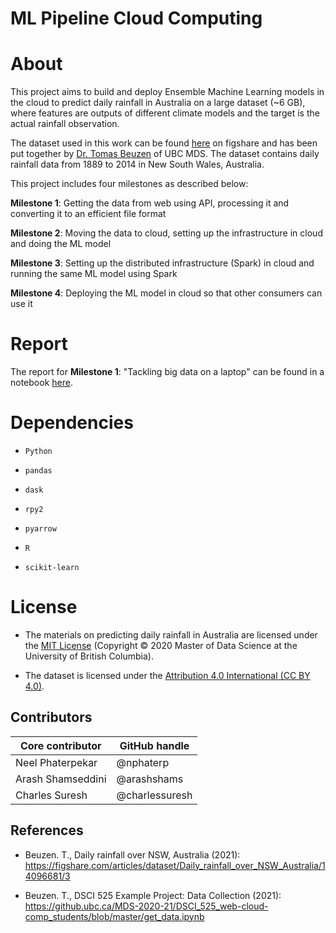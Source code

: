 # ML Pipeline Cloud Computing

# About

This project aims to build and deploy Ensemble Machine Learning models in the cloud to predict daily rainfall in Australia on a large dataset (~6 GB), where features are outputs of different climate models and the target is the actual rainfall observation.

The dataset used in this work can be found [here](https://figshare.com/articles/dataset/Daily_rainfall_over_NSW_Australia/14096681) on figshare and has been put together by [Dr. Tomas Beuzen](https://www.tomasbeuzen.com/) of UBC MDS. The dataset contains daily rainfall data from 1889 to 2014 in New South Wales, Australia. 

This project includes four milestones as described below:

**Milestone 1**: Getting  the data from web using API, processing it and converting it to an efficient file format

**Milestone 2**: Moving the data to cloud, setting up the infrastructure in cloud and doing the ML model

**Milestone 3**: Setting up the distributed infrastructure (Spark) in cloud and running the same ML model using Spark

**Milestone 4**: Deploying the ML model in cloud so that other consumers can use it

# Report

The report for **Milestone 1**: "Tackling big data on a laptop" can be found in a notebook [here](https://github.com/UBC-MDS/dsci_525_group12/tree/main/notebooks).

# Dependencies

- ` Python `

- ` pandas `

- ` dask `

- ` rpy2 `

- ` pyarrow `

- ` R `

- `scikit-learn`

# License

- The materials on predicting daily rainfall in Australia are licensed under the [MIT License](https://github.com/git/git-scm.com/blob/main/MIT-LICENSE.txt) (Copyright © 2020 Master of Data Science at the University of British Columbia).

- The dataset is licensed under the [Attribution 4.0 International (CC BY 4.0)](https://creativecommons.org/licenses/by/4.0/).

## Contributors

|  	 Core contributor| GitHub handle| 
|---------|---|
|  Neel Phaterpekar |  @nphaterp| 
|  Arash Shamseddini | @arashshams| 
|  Charles Suresh | @charlessuresh| 

## References

- Beuzen. T., Daily rainfall over NSW, Australia (2021): https://figshare.com/articles/dataset/Daily_rainfall_over_NSW_Australia/14096681/3

- Beuzen. T., DSCI 525 Example Project: Data Collection (2021): https://github.ubc.ca/MDS-2020-21/DSCI_525_web-cloud-comp_students/blob/master/get_data.ipynb
